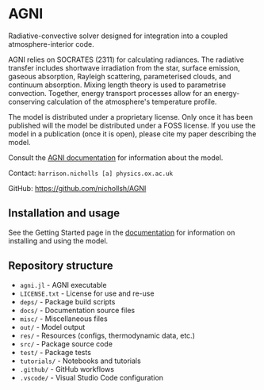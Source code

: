 # AGNI
Radiative-convective solver designed for integration into a coupled atmosphere-interior code.   

AGNI relies on SOCRATES (2311) for calculating radiances. The radiative transfer includes shortwave irradiation from the star, surface emission, gaseous absorption, Rayleigh scattering, parameterised clouds, and continuum absorption. Mixing length theory is used to parametrise convection. Together, energy transport processes allow for an energy-conserving calculation of the atmosphere's temperature profile.      

The model is distributed under a proprietary license. Only once it has been published will the model be distributed under a FOSS license. If you use the model in a publication (once it is open), please cite my paper describing the model.

Consult the [AGNI documentation](https://nichollsh.github.io/AGNI/) for information about the model. 

Contact: `harrison.nicholls [a] physics.ox.ac.uk`   
    
GitHub: https://github.com/nichollsh/AGNI    


## Installation and usage
See the Getting Started page in the [documentation](https://nichollsh.github.io/AGNI/) for information on installing and using the model.

    
## Repository structure 
* `agni.jl`         - AGNI executable
* `LICENSE.txt`     - License for use and re-use
* `deps/`           - Package build scripts
* `docs/`           - Documentation source files
* `misc/`           - Miscellaneous files
* `out/`            - Model output
* `res/`            - Resources (configs, thermodynamic data, etc.)
* `src/`            - Package source code
* `test/`           - Package tests
* `tutorials/`      - Notebooks and tutorials
* `.github/`        - GitHub workflows
* `.vscode/`        - Visual Studio Code configuration 

